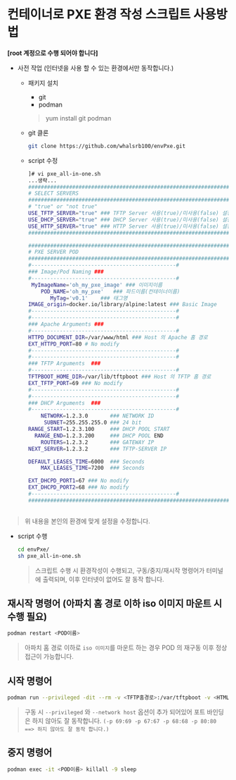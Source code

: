 # 컨테이너로 PXE 환경 작성 스크립트 사용방법
**[root 계정으로 수행 되어야 합니다]**
* 사전 작업 (인터넷을 사용 할 수 있는 환경에서만 동작합니다.)
   - 패키지 설치
      + git
      + podman
     > yum install git podman
     
   - git 클론
      ```bash
      git clone https://github.com/whalsrb100/envPxe.git
      ```
   - script 수정
     ```bash
     ]# vi pxe_all-in-one.sh
     ...생략...
     ################################################################
     # SELECT SERVERS
     ################################################################
     # "true" or "not true"
     USE_TFTP_SERVER="true" ### TFTP Server 사용(true)/미사용(false) 설정
     USE_DHCP_SERVER="true" ### DHCP Server 사용(true)/미사용(false) 설정
     USE_HTTP_SERVER="true" ### HTTP Server 사용(true)/미사용(false) 설정
     ################################################################
     
     ################################################################
     # PXE SERVER POD
     ################################################################
     #----------------------------------------------#
     ### Image/Pod Naming ###
     #----------------------------------------------#
      MyImageName='oh_my_pxe_image' ### 이미지이름
         POD_NAME='oh_my_pxe'   ### 파드이름(컨테이너이름)
            MyTag='v0.1'    ### 태그명
     IMAGE_origin=docker.io/library/alpine:latest ### Basic Image
     #----------------------------------------------#
     #----------------------------------------------#
     ### Apache Arguments ###
     #----------------------------------------------#
     HTTPD_DOCUMENT_DIR=/var/www/html ### Host 의 Apache 홈 경로
     EXT_HTTPD_PORT=80 # No modify
     #----------------------------------------------#
     #----------------------------------------------#
     ### TFTP Arguments  ###
     #----------------------------------------------#
     TFTPBOOT_HOME_DIR=/var/lib/tftpboot ### Host 의 TFTP 홈 경로
     EXT_TFTP_PORT=69 ### No modify
     #----------------------------------------------#
     #----------------------------------------------#
     ### DHCP Arguments  ###
     #----------------------------------------------#
         NETWORK=1.2.3.0       ### NETWORK ID
          SUBNET=255.255.255.0 ### 24 bit
     RANGE_START=1.2.3.100     ### DHCP POOL START
       RANGE_END=1.2.3.200     ### DHCP POOL END
         ROUTERS=1.2.3.2       ### GATEWAY IP
     NEXT_SERVER=1.2.3.2       ### TFTP-SERVER IP
     
     DEFAULT_LEASES_TIME=6000  ### Seconds
         MAX_LEASES_TIME=7200  ### Seconds
     
     EXT_DHCPD_PORT1=67 ### No modify
     EXT_DHCPD_PORT2=68 ### No modify
     #----------------------------------------------#
     ################################################################
  ```
> 위 내용을 본인의 환경에 맞게 설정을 수정합니다.

   - script 수행
     ```bash
     cd envPxe/
     sh pxe_all-in-one.sh
     ```
     > 스크립트 수행 시 환경작성이 수행되고, 구동/중지/재시작 명령어가 터미널에 출력되며, 이후 인터넷이 없어도 잘 동작 합니다.

## 재시작 명령어 (아파치 홈 경로 이하 iso 이미지 마운트 시 수행 필요)
```bash
podman restart <POD이름>
```
> 아파치 홈 경로 이하로 `iso 이미지`를 마운트 하는 경우 POD 의 재구동 이후 정상 접근이 가능합니다.


## 시작 명령어
```bash
podman run --privileged -dit --rm -v <TFTP홈경로>:/var/tftpboot -v <HTML홈경로>:/var/www/localhost/htdocs -p 69:69 -p 67:67 -p 68:68 -p 80:80 --network host --name <POD이름> <이미지명>:<태그명>
```
> 구동 시 `--privileged` 와 `--network host` 옵션이 추가 되어있어 포트 바인딩은 하지 않아도 잘 동작합니다.
> `(-p 69:69 -p 67:67 -p 68:68 -p 80:80 ==> 하지 않아도 잘 동작 합니다.)`


## 중지 명령어
```bash
podman exec -it <POD이름> killall -9 sleep
```



